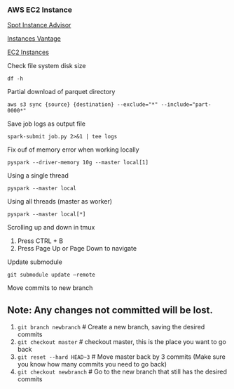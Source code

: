 ### AWS EC2 Instance

[Spot Instance Advisor](https://aws.amazon.com/ec2/spot/instance-advisor/)

[Instances Vantage](https://instances.vantage.sh/)

[EC2 Instances](https://www.ec2instances.info/)

Check file system disk size

```
df -h
```

Partial download of parquet directory

```
aws s3 sync {source} {destination} --exclude="*" --include="part-0000*"
```

Save job logs as output file

```
spark-submit job.py 2>&1 | tee logs 
```

Fix ouf of memory error when working locally

```
pyspark --driver-memory 10g --master local[1]
```

Using a single thread

```
pyspark --master local
```

Using all threads (master as worker)

```
pyspark --master local[*]
```

Scrolling up and down in tmux

1. Press CTRL + B
2. Press Page Up or Page Down to navigate

Update submodule

```
git submodule update –remote
```

Move commits to new branch

## Note: Any changes not committed will be lost.

1. `git branch newbranch` # Create a new branch, saving the desired commits
2. `git checkout master` # checkout master, this is the place you want to go back
3. `git reset --hard HEAD~3` # Move master back by 3 commits (Make sure you know how many commits you need to go back)
4. `git checkout newbranch` # Go to the new branch that still has the desired commits
